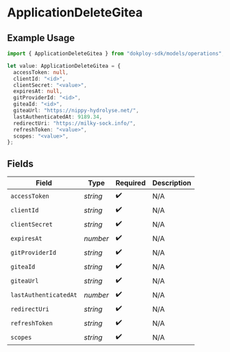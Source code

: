# ApplicationDeleteGitea

## Example Usage

```typescript
import { ApplicationDeleteGitea } from "dokploy-sdk/models/operations";

let value: ApplicationDeleteGitea = {
  accessToken: null,
  clientId: "<id>",
  clientSecret: "<value>",
  expiresAt: null,
  gitProviderId: "<id>",
  giteaId: "<id>",
  giteaUrl: "https://nippy-hydrolyse.net/",
  lastAuthenticatedAt: 9189.34,
  redirectUri: "https://milky-sock.info/",
  refreshToken: "<value>",
  scopes: "<value>",
};
```

## Fields

| Field                 | Type                  | Required              | Description           |
| --------------------- | --------------------- | --------------------- | --------------------- |
| `accessToken`         | *string*              | :heavy_check_mark:    | N/A                   |
| `clientId`            | *string*              | :heavy_check_mark:    | N/A                   |
| `clientSecret`        | *string*              | :heavy_check_mark:    | N/A                   |
| `expiresAt`           | *number*              | :heavy_check_mark:    | N/A                   |
| `gitProviderId`       | *string*              | :heavy_check_mark:    | N/A                   |
| `giteaId`             | *string*              | :heavy_check_mark:    | N/A                   |
| `giteaUrl`            | *string*              | :heavy_check_mark:    | N/A                   |
| `lastAuthenticatedAt` | *number*              | :heavy_check_mark:    | N/A                   |
| `redirectUri`         | *string*              | :heavy_check_mark:    | N/A                   |
| `refreshToken`        | *string*              | :heavy_check_mark:    | N/A                   |
| `scopes`              | *string*              | :heavy_check_mark:    | N/A                   |